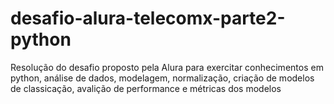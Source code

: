 # desafio-alura-telecomx-parte2-python
Resolução do desafio proposto pela Alura para exercitar conhecimentos em python, análise de dados, modelagem, normalização, criação de modelos de classicação, avalição de performance e métricas dos modelos
